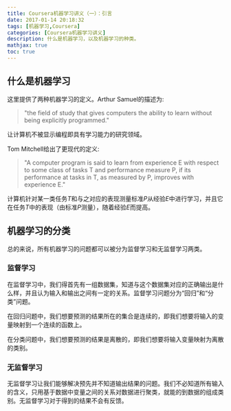 ```yaml
---
title: Coursera机器学习讲义（一）：引言
date: 2017-01-14 20:18:32
tags: [机器学习,Coursera]
categories: [Coursera机器学习讲义]
description: 什么是机器学习，以及机器学习的种类。
mathjax: true
toc: true
---
```


## 什么是机器学习

这里提供了两种机器学习的定义。Arthur Samuel的描述为:

> "the field of study that gives computers the ability to learn without being explicitly programmed."

让计算机不被显示编程即具有学习能力的研究领域。

Tom Mitchell给出了更现代的定义:

> "A computer program is said to learn from experience E with respect to some class of tasks T and performance measure P, if its performance at tasks in T, as measured by P, improves with experience E."

计算机针对某一类任务$T$和与之对应的表现测量标准$P$从经验$E$中进行学习，并且它在任务$T$中的表现（由标准$P$测量），随着经验$E$而提高。

## 机器学习的分类

总的来说，所有机器学习的问题都可以被分为监督学习和无监督学习两类。

### 监督学习

在监督学习中，我们得首先有一组数据集，知道与这个数据集对应的正确输出是什么样，并且认为输入和输出之间有一定的关系。监督学习问题分为“回归”和“分类”问题。

在回归问题中，我们想要预测的结果所在的集合是连续的，即我们想要将输入的变量映射到一个连续的函数上。

在分类问题中，我们想要预测的结果是离散的，即我们想要将输入变量映射为离散的类别。

### 无监督学习

无监督学习让我们能够解决预先并不知道输出结果的问题。我们不必知道所有输入的含义，只用基于数据中变量之间的关系对数据进行聚类，就能的到数据的组成类别。无监督学习对于得到的结果不会有反馈。

